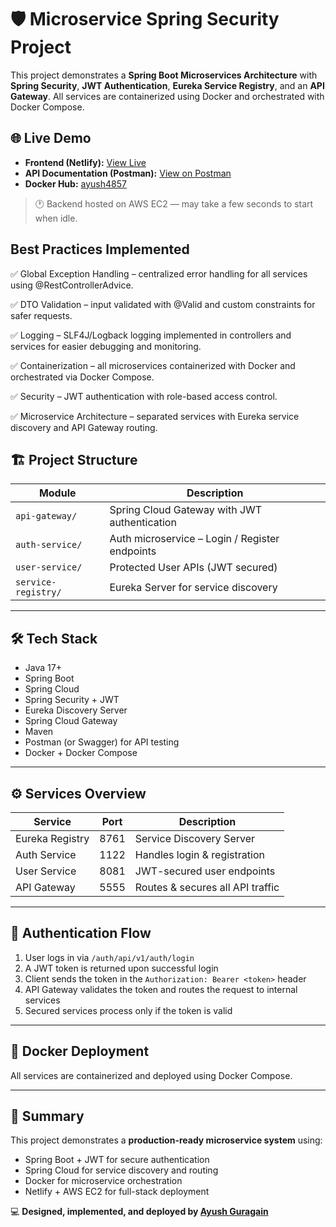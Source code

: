 # 🛡️ Microservice Spring Security Project

This project demonstrates a **Spring Boot Microservices Architecture** with **Spring Security**, **JWT Authentication**, **Eureka Service Registry**, and an **API Gateway**. All services are containerized using Docker and orchestrated with Docker Compose.

## 🌐 Live Demo

- **Frontend (Netlify):** [View Live](https://sprightly-toffee-322be7.netlify.app/login)
- **API Documentation (Postman):** [View on Postman](https://documenter.getpostman.com/view/33677881/2sB34cnhJa)
- **Docker Hub:** [ayush4857](https://hub.docker.com/repositories/ayush4857)

> 🕐 Backend hosted on AWS EC2 — may take a few seconds to start when idle.

## Best Practices Implemented

✅ Global Exception Handling – centralized error handling for all services using @RestControllerAdvice.

✅ DTO Validation – input validated with @Valid and custom constraints for safer requests.

✅ Logging – SLF4J/Logback logging implemented in controllers and services for easier debugging and monitoring.

✅ Containerization – all microservices containerized with Docker and orchestrated via Docker Compose.

✅ Security – JWT authentication with role-based access control.

✅ Microservice Architecture – separated services with Eureka service discovery and API Gateway routing.


## 🏗️ Project Structure

| Module           | Description                                  |
|------------------|----------------------------------------------|
| `api-gateway/`   | Spring Cloud Gateway with JWT authentication |
| `auth-service/`  | Auth microservice – Login / Register endpoints |
| `user-service/`  | Protected User APIs (JWT secured)             |
| `service-registry/` | Eureka Server for service discovery       |

---

## 🛠️ Tech Stack

- Java 17+  
- Spring Boot  
- Spring Cloud  
- Spring Security + JWT  
- Eureka Discovery Server  
- Spring Cloud Gateway  
- Maven  
- Postman (or Swagger) for API testing  
- Docker + Docker Compose  

---

## ⚙️ Services Overview

| Service           | Port | Description                      |
|-------------------|------|----------------------------------|
| Eureka Registry   | 8761 | Service Discovery Server         |
| Auth Service      | 1122 | Handles login & registration     |
| User Service      | 8081 | JWT-secured user endpoints       |
| API Gateway       | 5555 | Routes & secures all API traffic |

---

## 🔐 Authentication Flow

1. User logs in via `/auth/api/v1/auth/login`  
2. A JWT token is returned upon successful login  
3. Client sends the token in the `Authorization: Bearer <token>` header  
4. API Gateway validates the token and routes the request to internal services  
5. Secured services process only if the token is valid  

---

## 🐳 Docker Deployment

All services are containerized and deployed using Docker Compose.

---
## 🧩 Summary

This project demonstrates a **production-ready microservice system** using:
- Spring Boot + JWT for secure authentication  
- Spring Cloud for service discovery and routing  
- Docker for microservice orchestration  
- Netlify + AWS EC2 for full-stack deployment  

💻 **Designed, implemented, and deployed by [Ayush Guragain](https://github.com/2023ayush)**
